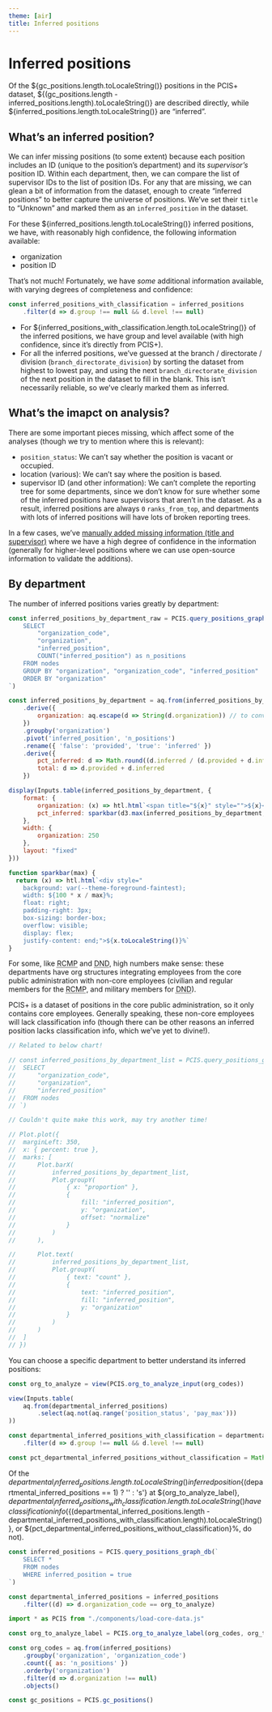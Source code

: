```yaml
---
theme: [air]
title: Inferred positions
---
```


# Inferred positions

Of the ${gc_positions.length.toLocaleString()} positions in the PCIS+ dataset, ${(gc_positions.length - inferred_positions.length).toLocaleString()} are described directly, while ${inferred_positions.length.toLocaleString()} are “inferred”. 



## What’s an inferred position?

We can infer missing positions (to some extent) because each position includes an ID (unique to the position’s department) and its _supervisor’s_ position ID. Within each department, then, we can compare the list of supervisor IDs to the list of position IDs. For any that are missing, we can glean a bit of information from the dataset, enough to create “inferred positions” to better capture the universe of positions. We’ve set their `title` to “Unknown” and marked them as an `inferred_position` in the dataset.

For these ${inferred_positions.length.toLocaleString()} inferred positions, we have, with reasonably high confidence, the following information available:

- organization
- position ID

That’s not much! Fortunately, we have _some_ additional information available, with varying degrees of completeness and confidence:

```js
const inferred_positions_with_classification = inferred_positions
	.filter(d => d.group !== null && d.level !== null)
```

- For ${inferred_positions_with_classification.length.toLocaleString()} of the inferred positions, we have group and level available (with high confidence, since it’s directly from PCIS+).
- For all the inferred positions, we’ve guessed at the branch / directorate / division (`branch_directorate_division`) by sorting the dataset from highest to lowest pay, and using the next `branch_directorate_division` of the next position in the dataset to fill in the blank. This isn’t necessarily reliable, so we’ve clearly marked them as inferred.



## What’s the imapct on analysis?

There are some important pieces missing, which affect some of the analyses (though we try to mention where this is relevant):

- `position_status`: We can’t say whether the position is vacant or occupied.
- location (various): We can’t say where the position is based.
- supervisor ID (and other information): We can’t complete the reporting tree for some departments, since we don’t know for sure whether some of the inferred positions have supervisors that aren’t in the dataset. As a result, inferred positions are always `0` `ranks_from_top`, and departments with lots of inferred positions will have lots of broken reporting trees.

In a few cases, we’ve [manually added missing information (title and supervisor)](https://github.com/lchski/pcis-analysis/blob/main/data/indexes/missing-positions.csv) where we have a high degree of confidence in the information (generally for higher-level positions where we can use open-source information to validate the additions).



## By department

The number of inferred positions varies greatly by department:

```js
const inferred_positions_by_department_raw = PCIS.query_positions_graph_db(`
	SELECT
		"organization_code",
		"organization",
		"inferred_position",
		COUNT("inferred_position") as n_positions
	FROM nodes
	GROUP BY "organization", "organization_code", "inferred_position"
	ORDER BY "organization"
`)
```

```js
const inferred_positions_by_department = aq.from(inferred_positions_by_department_raw)
	.derive({
		organization: aq.escape(d => String(d.organization)) // to convert "null" values to a string
	})
	.groupby('organization')
	.pivot('inferred_position', 'n_positions')
	.rename({ 'false': 'provided', 'true': 'inferred' })
	.derive({
		pct_inferred: d => Math.round((d.inferred / (d.provided + d.inferred)) * 1000) / 10,
		total: d => d.provided + d.inferred
	})
```

```js
display(Inputs.table(inferred_positions_by_department, {
	format: {
		organization: (x) => htl.html`<span title="${x}" style="">${x}</span>`,
		pct_inferred: sparkbar(d3.max(inferred_positions_by_department, d => d.pct_inferred))
	},
	width: {
		organization: 250
	},
	layout: "fixed"
}))
```

```js
function sparkbar(max) {
  return (x) => htl.html`<div style="
    background: var(--theme-foreground-faintest);
    width: ${100 * x / max}%;
    float: right;
    padding-right: 3px;
    box-sizing: border-box;
    overflow: visible;
    display: flex;
    justify-content: end;">${x.toLocaleString()}%`
}
```

For some, like <abbr title="Royal Canadian Mounted Police (Civilian Staff)">RCMP</abbr> and <abbr title="National Defence">DND</abbr>, high numbers make sense: these departments have org structures integrating employees from the core public administration with non-core employees (civilian and regular members for the <abbr title="Royal Canadian Mounted Police (Civilian Staff)">RCMP</abbr>, and military members for <abbr title="National Defence">DND</abbr>).

PCIS+ is a dataset of positions in the core public administration, so it only contains core employees. Generally speaking, these non-core employees will lack classification info (though there can be other reasons an inferred position lacks classification info, which we’ve yet to divine!).

```js
// Related to below chart!

// const inferred_positions_by_department_list = PCIS.query_positions_graph_db(`
// 	SELECT
// 		"organization_code",
// 		"organization",
// 		"inferred_position"
// 	FROM nodes
// `)
```

```js
// Couldn't quite make this work, may try another time!

// Plot.plot({
// 	marginLeft: 350,
// 	x: { percent: true },
// 	marks: [
// 		Plot.barX(
// 			inferred_positions_by_department_list,
// 			Plot.groupY(
// 				{ x: "proportion" },
// 				{
// 					fill: "inferred_position",
// 					y: "organization",
// 					offset: "normalize"
// 				}
// 			)
// 		),

// 		Plot.text(
// 			inferred_positions_by_department_list,
// 			Plot.groupY(
// 				{ text: "count" },
// 				{
// 					text: "inferred_position",
// 					fill: "inferred_position",
// 					y: "organization"
// 				}
// 			)
// 		)
// 	]
// })
```

You can choose a specific department to better understand its inferred positions:

```js
const org_to_analyze = view(PCIS.org_to_analyze_input(org_codes))
```

```js
view(Inputs.table(
	aq.from(departmental_inferred_positions)
		.select(aq.not(aq.range('position_status', 'pay_max')))
))
```

```js
const departmental_inferred_positions_with_classification = departmental_inferred_positions
	.filter(d => d.group !== null && d.level !== null)

const pct_departmental_inferred_positions_without_classification = Math.round((departmental_inferred_positions.length - departmental_inferred_positions_with_classification.length) / departmental_inferred_positions.length * 1000) / 10
```

Of the ${departmental_inferred_positions.length.toLocaleString()} inferred position${(departmental_inferred_positions == 1) ? '' : 's'} at ${org_to_analyze_label}, ${departmental_inferred_positions_with_classification.length.toLocaleString()} have classification info (${(departmental_inferred_positions.length - departmental_inferred_positions_with_classification.length).toLocaleString()}, or ${pct_departmental_inferred_positions_without_classification}%, do not). 



```js
const inferred_positions = PCIS.query_positions_graph_db(`
	SELECT *
	FROM nodes
	WHERE inferred_position = true
`)
```

```js
const departmental_inferred_positions = inferred_positions
	.filter((d) => d.organization_code == org_to_analyze)
```

```js
import * as PCIS from "./components/load-core-data.js"
```

```js
const org_to_analyze_label = PCIS.org_to_analyze_label(org_codes, org_to_analyze)
```

```js
const org_codes = aq.from(inferred_positions)
	.groupby('organization', 'organization_code')
	.count({ as: 'n_positions' })
	.orderby('organization')
	.filter(d => d.organization !== null)
	.objects()
```

```js
const gc_positions = PCIS.gc_positions()
```
